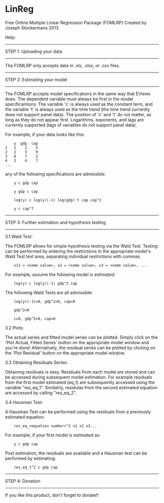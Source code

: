 LinReg
======

Free Online Multiple Linear Regression Package (FOMLRP)
Created by Joseph Stockermans 2013

Help:

**********************************************************************************************************************
STEP 1: Uploading your data
**********************************************************************************************************************

The FOMLRP only accepts data in .xls, .xlsx, or .csv files. 

**********************************************************************************************************************
STEP 2: Estimating your model
**********************************************************************************************************************

The FOMLRP accepts model specifications in the same way that EViews does. The dependent variable must always be first
in the model specificantions. The variable 'c' is always used as the constant term, and the variable 't' is always 
used as the time trend (the time trend currently does not support panel data). The position of 'c' and 't' do not matter,
as long as they do not appear first. Logarithms, exponents, and lags are currently supported (lags of variables do not 
support panel data).

For example, if your data looks like this:

        y  gdp  cap
    1   1    2    5
    2   2    3    9
    3   8    7    2
    4   3    4    7
    ...
    
any of the following specifications are admissible:

        y c gdp cap

        y gdp c cap

        log(y) c log(y)(-1) log(gdp) t cap cap^2

        y c cap^7

**********************************************************************************************************************
STEP 3: Further estimation and hypothesis testing
**********************************************************************************************************************

3.1 Wald Test:

The FOMLRP allows for simple hypothesis testing via the Wald Test. Testing can be performed by entering the restrictions
in the appropriate model's Wald Test text area, separating individual restrictions with commas.

        x11 = <some value>, x2 = <some value>, x3 = <some value>, ...

For example, assume the following model is estimated:

        log(y) c log(y)(-1) gdp^2 cap
        
The following Wald Tests are all admissible:

        log(y)(-1)=0, gdp^2=0, cap=0

        gdp^2=0

        c=0, gdp^2=0, cap=0
        
3.2 Plots:

The actual series and fitted model series can be plotted. Simply click on the 'Plot Actual, Fitted Series' button on 
the appropriate model window and you're done! Alternatively, the residual series can be plotted by clicking on the
'Plot Residual' button on the appropriate model window.

3.3 Obtaining Residuals Series:

Obtaining residuals is easy. Residuals from each model are stored and can be accessed during subsequent model estimation. 
For example residuals from the first model estimated (eq_1) are subsequently accessed using the variable "res_eq_1". 
Similalrly, residulas from the second estimated equation are accessed by calling "res_eq_2".

3.4 Hausman Test:

A Hausman Test can be performed using the residuals from a previously estimated equation. 

        res_eq_<equation number>^2 x1 x2 x3...

For example, if your first model is estimated as:

        y c gdp cap
        
Post estimation, the residuals are available and a Hausman test can be performed by estimating:

        res_eq_1^2 c gdp cap


**********************************************************************************************************************
STEP 4: Donation
**********************************************************************************************************************

If you like this product, don't forget to donate!!
